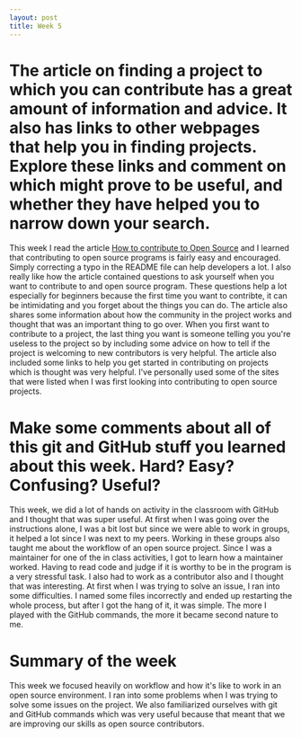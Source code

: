 ```yaml
---
layout: post
title: Week 5 
---
```

# The article on finding a project to which you can contribute has a great amount of information and advice. It also has links to other webpages that help you in finding projects. Explore these links and comment on which might prove to be useful, and whether they have helped you to narrow down your search.

This week I read the article [How to contribute to Open Source](https://opensource.guide/how-to-contribute/#finding-a-project-to-contribute-to) and 
I learned that contributing to open source programs is fairly easy and encouraged. Simply correcting a typo in the README file
can help developers a lot. I also really like how the article contained questions to ask yourself when you want to contribute to
and open source program. These questions help a lot especially for beginners because the first time you want to contribte, it can be 
intimidating and you forget about the things you can do. The article also shares some information about how the community in the project works
and thought that was an important thing to go over. When you first want to contribute to a project, the last thing you want is
someone telling you you're useless to the project so by including some advice on how to tell if the project is welcoming to new contributors is very helpful.
The article also included some links to help you get started in contributing on projects which is thought was very helpful. I've
personally used some of the sites that were listed when I was first looking into contributing to open source projects.

# Make some comments about all of this git and GitHub stuff you learned about this week. Hard? Easy? Confusing? Useful?

This week, we did a lot of hands on activity in the classroom with GitHub and I thought that was super useful. At first when I was going over
the instructions alone, I was a bit lost but since we were able to work in groups, it helped a lot since I was next to my peers.
Working in these groups also taught me about the workflow of an open source project. Since I was a maintainer for one of the 
in class activities, I got to learn how a maintainer worked. Having to read code and judge if it is worthy to be in the program is a
very stressful task. I also had to work as a contributor also and I thought that was interesting. At first when I was trying to 
solve an issue, I ran into some difficulties. I named some files incorrectly and ended up restarting the whole process, but after 
I got the hang of it, it was simple. The more I played with the GitHub commands, the more it became second nature to me.

# Summary of the week

This week we focused heavily on workflow and how it's like to work in an open source environment. I ran into some problems when I 
was trying to solve some issues on the project. We also familiarized  ourselves with git and GitHub commands which was very useful 
because that meant that we are improving our skills as open source contributors. 
